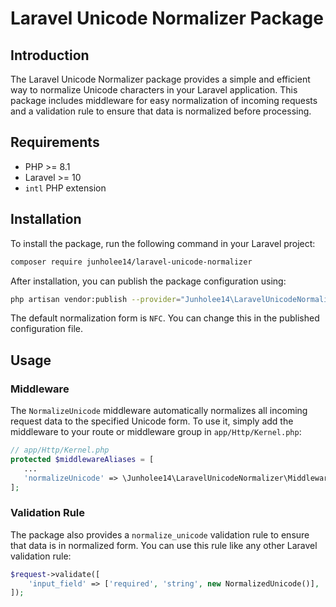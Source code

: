 # Laravel Unicode Normalizer Package

## Introduction
The Laravel Unicode Normalizer package provides a simple and efficient way to normalize Unicode characters in your Laravel application. This package includes middleware for easy normalization of incoming requests and a validation rule to ensure that data is normalized before processing.

## Requirements
- PHP >= 8.1
- Laravel >= 10
- `intl` PHP extension

## Installation
To install the package, run the following command in your Laravel project:
```bash
composer require junholee14/laravel-unicode-normalizer
```
After installation, you can publish the package configuration using:

```bash
php artisan vendor:publish --provider="Junholee14\LaravelUnicodeNormalizer\UnicodeNormalizationProvider"
```
The default normalization form is `NFC`. You can change this in the published configuration file.

## Usage
### Middleware
The `NormalizeUnicode` middleware automatically normalizes all incoming request data to the specified Unicode form. To use it, simply add the middleware to your route or middleware group in `app/Http/Kernel.php`:

```php
// app/Http/Kernel.php
protected $middlewareAliases = [
   ...
   'normalizeUnicode' => \Junholee14\LaravelUnicodeNormalizer\Middlewares\NormalizeUnicode::class,
];
```

### Validation Rule
The package also provides a `normalize_unicode` validation rule to ensure that data is in normalized form. You can use this rule like any other Laravel validation rule:

```php
$request->validate([
    'input_field' => ['required', 'string', new NormalizedUnicode()],
]);
```
